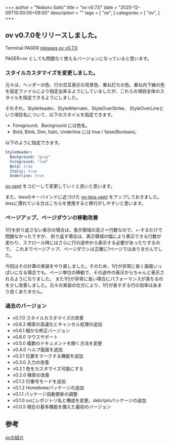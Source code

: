 +++
author = "Noboru Saito"
title = "ov v0.7.0"
date = "2020-12-09T10:00:00+09:00"
description = ""
tags = [
    "ov",
]
categories = [
    "ov",
]
+++

## ov v0.7.0をリリースしました。

Terminal PAGER [releases ov v0.7.0](https://github.com/noborus/ov/releases/tag/v0.7.0)

PAGER=ov としても問題なく使えるバージョンになっていると思います。

### スタイルカスタマイズを変更しました。

元々は、ヘッダーの色、行の交互表示の背景色、重ね打ちの色、重ね内下線の色を設定ファイルにより指定出来るようにしていましたが、これらの項目全体のスタイルを指定できるようにしました。

それぞれ、StyleHeader、StyleAlternate、StyleOverStrike、
StyleOverLineという項目名について、以下のスタイルを指定できます。

* Foreground、Background には色名。
* Bold, Blink, Dim, Italic, Underline には true / false(Boolean)。

以下のように指定できます。

```yaml
StyleHeader:
  Background: "gray"
  Foreground: "red"
  Bold: true
  Italic: true
  Underline: true
```

[ov.yaml](https://github.com/noborus/ov/blob/master/ov.yaml) をコピーして変更していくと良いと思います。

また、lessのキーバインドに近づけた [ov-less.yaml](https://github.com/noborus/ov/blob/master/ov-less.yaml) をアップしておきました。
lessに慣れている方はこちらを使用すると移行がしやすいと思います。

### ページアップ、ページダウンの移動改善

1行を折り返さない表示の場合は、表示領域の高さ＝行数なので、+-するだけで問題なかったですが、
折り返す場合は、表示領域の幅により表示できる行数が変わり、スクロール時にはさらに行の途中から表示する必要があったりするので、
これまでページアップ、ページダウンは正確に1ページではありませんでした。

今回はその計算の実装をやり直しました。そのため、1行が非常に長く画面いっぱいになる場合でも、ページ単位の移動で、その途中の表示からちゃんと表示されるようになりました。
また1行が非常に長い場合にパフォーマンスが落ちるのを少し改善しました。元々の実装の仕方により、1行が長すぎる行の効率はあまり良くありません。

### 過去のバージョン

* v0.7.0 スタイルカスタマイズの改善
* v0.6.2 検索の高速化とキャンセル処理の追加
* v0.6.1 細かな修正バージョン
* v0.6.0 マウスサポート
* v0.5.0 複数のドキュメントを開く方法を変更
* v0.4.0 ヘルプ画面を追加
* v0.3.1 位置をマークする機能を追加
* v0.3.0 入力の改善
* v0.2.1 色をカスタマイズ可能にする
* v0.2.0 検索の改善
* v0.1.3 行番号モードを追加
* v0.1.2 Homebrewパッケージの追加
* v0.1.1 パッケージ自動更新の調整
* v0.1.0 ovにレポジトリ名と構成を変更。deb/rpmパッケージの追加
* v0.0.5 現在の基本機能を備えた最初のバージョン

## 参考

[ovの紹介](/ov/)
